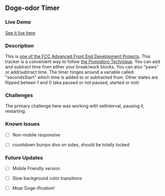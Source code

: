 ## Doge-odor Timer

### Live Demo
[See it live here](https://chrisisthis.github.io/doge-odoro/)

### Description
This is [one of the FCC Advanced Front End Development Projects](https://www.freecodecamp.org/challenges/build-a-pomodoro-clock). 
This tracker is a convenient way to follow [the Pomodoro Technique](https://en.wikipedia.org/wiki/Pomodoro_Technique). You can add 
and subtract time from either your break/work blocks. You can also "paws" or add/subtract time. The timer hinges around a variable 
called "secondsStart" which time is added to or subtracted from. Other states are flipped betwen 1 and 0 (aka paused or not paused, 
started or not)

### Challenges 
The primary challenge here was working with setInterval, pausing it, restarting. 

### Known Issues
- [ ] Non-mobile responsive
- [ ] countdown bumps divs on sides, should be totally locked


### Future Updates
- [ ] Mobile Friendly version
- [ ] Slow background color transitions
- [ ] Moar Doge-ification!

